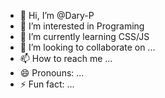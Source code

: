 - 👋 Hi, I’m @Dary-P
- 👀 I’m interested in Programing
- 🌱 I’m currently learning CSS/JS
- 💞️ I’m looking to collaborate on ...
- 📫 How to reach me ...
- 😄 Pronouns: ...
- ⚡ Fun fact: ...

<!---
Dary-P/Dary-P is a ✨ special ✨ repository because its `README.md` (this file) appears on your GitHub profile.
You can click the Preview link to take a look at your changes.
--->
